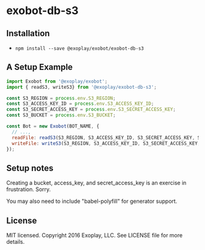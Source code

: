 # exobot-db-s3

## Installation

* `npm install --save @exoplay/exobot/exobot-db-s3`

## A Setup Example

```javascript
import Exobot from '@exoplay/exobot';
import { readS3, writeS3} from '@exoplay/exobot-db-s3';

const S3_REGION = process.env.S3_REGION;
const S3_ACCESS_KEY_ID = process.env.S3_ACCESS_KEY_ID;
const S3_SECRET_ACCESS_KEY = process.env.S3_SECRET_ACCESS_KEY;
const S3_BUCKET = process.env.S3_BUCKET;

const Bot = new Exobot(BOT_NAME, {
  // ...,
  readFile: readS3(S3_REGION, S3_ACCESS_KEY_ID, S3_SECRET_ACCESS_KEY, S3_BUCKET),
  writeFile: writeS3(S3_REGION, S3_ACCESS_KEY_ID, S3_SECRET_ACCESS_KEY, S3_BUCKET),
});
```

## Setup notes

Creating a bucket, access_key, and secret_access_key is an exercise in
frustration. Sorry.

You may also need to include "babel-polyfill" for generator support.

## License

MIT licensed. Copyright 2016 Exoplay, LLC. See LICENSE file for more details.
